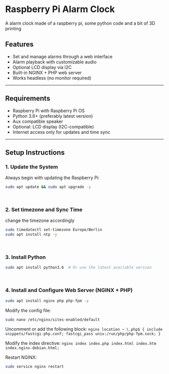 # Raspberry Pi Alarm Clock
A alarm clock made of a raspberry pi, some python code and a bit of 3D printing

## Features

- Set and manage alarms through a web interface
- Alarm playback with customizable audio
- Optional LCD display via I2C
- Built-in NGINX + PHP web server
- Works headless (no monitor required)

---

## Requirements

- Raspberry Pi with Raspberry Pi OS
- Python 3.6+ (preferably latest version)
- Aux compatible speaker
- Optional: LCD display (I2C-compatible)
- Internet access only for updates and time sync

---

## Setup Instructions

### 1. Update the System

Always begin with updating the Raspberry Pi:

```bash
sudo apt update && sudo apt upgrade -y
```
<br/>

### 2. Set timezone and Sync Time

change the timezone accordingly
```bash
sudo timedatectl set-timezone Europe/Berlin
sudo apt install ntp -y
```

<br/>

### 3. Install Python

```bash
sudo apt install python3.6  # Or use the latest available version
```
<br/>

### 4. Install and Configure Web Server (NGINX + PHP)

```bash
sudo apt install nginx php php-fpm -y
```

Modify the config file:
```bash
sudo nano /etc/nginx/sites-enabled/default
```

  Uncomment or add the following block:
    ```nginx
    location ~ \.php$ {
    include snippets/fastcgi-php.conf;
    fastcgi_pass unix:/run/php/php-fpm.sock;
    }
    ```
  
  Modify the index directive:
    ```nginx
    index index.php index.html index.htm index.nginx-debian.html;
    ```

Restart NGINX:
```bash
sudo service nginx restart
```
